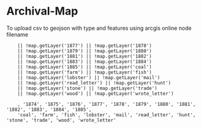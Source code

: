 # Archival-Map
To upload csv to geojson with type and features using arcgis online
node filename


        || !map.getLayer('1877') || !map.getLayer('1878')
        || !map.getLayer('1879') || !map.getLayer('1880')
        || !map.getLayer('1881') || !map.getLayer('1882')
        || !map.getLayer('1883') || !map.getLayer('1884')
        || !map.getLayer('1885') || !map.getLayer('coal')
        || !map.getLayer('farm') || !map.getLayer('fish')
        || !map.getLayer('lobster') || !map.getLayer('mail')
        || !map.getLayer('read_letter') || !map.getLayer('hunt')
        || !map.getLayer('stone') || !map.getLayer('trade')
        || !map.getLayer('wood') || !map.getLayer('wrote_letter')

        , '1874', '1875', '1876', '1877', '1878', '1879', '1880', '1881', '1882', '1883', '1884', '1885',
        'coal', 'farm', 'fish', 'lobster', 'mail', 'read_letter', 'hunt', 'stone', 'trade', 'wood', 'wrote_letter'